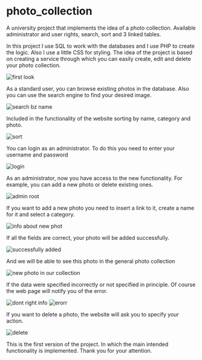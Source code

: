 # photo_collection
A university project that implements the idea of a photo collection. Available administrator and user rights, search, sort and 3 linked tables.

In this project I use SQL to work with the databases and I use PHP to create the logic. Also I use a little CSS for styling.
The idea of the project is based on creating a service through which you can easily create, edit and delete your photo collection.

![first look](https://user-images.githubusercontent.com/113947950/205944585-11147ae6-4352-47bd-a09b-9432592a736d.PNG)

As a standard user, you can browse existing photos in the database. Also you can use the search engine to find your desired image.

![search bz name](https://user-images.githubusercontent.com/113947950/205945656-3ca4df2f-93b8-4f19-89f3-048cbb8ac88f.PNG)

Included in the functionality of the website sorting by name, category and photo.

![sort](https://user-images.githubusercontent.com/113947950/205947118-7b1bb0c6-d8ea-4c22-9ade-e80023400cf9.PNG)

You can login as an administrator. To do this you need to enter your username and password 

![login](https://user-images.githubusercontent.com/113947950/205947914-6cae08ac-abf6-4b2d-bfa7-cd7f6f156875.PNG)

As an administrator, now you have access to the new functionality. For example, you can add a new photo or delete existing ones.

![admin root](https://user-images.githubusercontent.com/113947950/205948770-e2dae8c0-ece5-46eb-ad84-fec48df9cc54.PNG)

If you want to add a new photo you need to insert a link to it, create a name for it and select a category.

![info about new phot](https://user-images.githubusercontent.com/113947950/205949768-998e6071-3a21-4bf3-80ae-15c600eadd96.PNG)

If all the fields are correct, your photo will be added successfully.

![successfully added](https://user-images.githubusercontent.com/113947950/205950131-5e151c5e-0d87-4757-8393-1cdd63160ea0.PNG)

And we will be able to see this photo in the general photo collection

![new photo in our collection](https://user-images.githubusercontent.com/113947950/205950401-885dc560-6b22-4f28-a08d-0e59d220c264.PNG)

If the data were specified incorrectly or not specified in principle. Of course the web page will notify you of the error.

![dont right info](https://user-images.githubusercontent.com/113947950/205950840-ad2c3828-4ee2-4f1e-8dbf-32542d94580c.PNG)
![erorr](https://user-images.githubusercontent.com/113947950/205950877-a50209eb-64a7-42e9-ab5e-79d355c8f3b6.PNG)

If you want to delete a photo, the website will ask you to specify your action.

![delete](https://user-images.githubusercontent.com/113947950/205951613-c5fb2035-8bbd-46fb-b636-c5b407e36226.PNG)

This is the first version of the project. In which the main intended functionality is implemented. Thank you for your attention.

